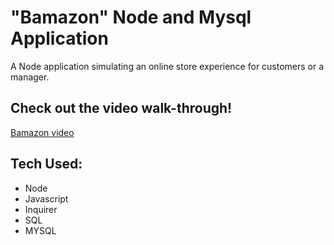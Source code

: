 

# "Bamazon" Node and Mysql Application

A Node application simulating an online store experience for customers or a manager. 

## Check out the video walk-through!

[Bamazon video](https://youtu.be/GUGI7qzh4W8)

## Tech Used:

- Node
- Javascript
- Inquirer
- SQL
- MYSQL